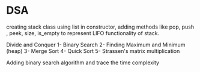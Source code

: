 # DSA

creating stack class using list in constructor, adding methods like pop, push , peek, size, is_empty to represent LIFO functionality of stack.

Divide and Conquer
1- Binary Search 
2- Finding Maximum and Minimum (heap)
3- Merge Sort
4- Quick Sort
5- Strassen's matrix multiplication

Adding binary search algorithm and trace the time complexity  

